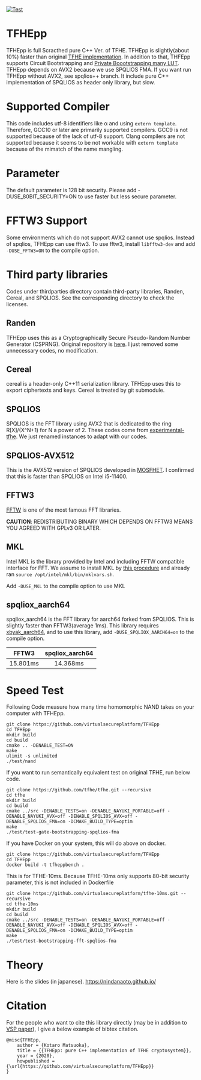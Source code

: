 [![Test](https://github.com/virtualsecureplatform/TFHEpp/actions/workflows/test.yml/badge.svg)](https://github.com/virtualsecureplatform/TFHEpp/actions/workflows/test.yml)
# TFHEpp
TFHEpp is full Scracthed pure C++ Ver. of TFHE. TFHEpp is slightly(about 10%) faster than original [TFHE implementation](https://github.com/tfhe/tfhe). In addition to that, THFEpp supports Circuit Bootstrapping and [Private Boootstrapping many LUT](https://eprint.iacr.org/2021/729).
TFHEpp depends on AVX2 because we use SPQLIOS FMA. If you want run TFHEpp without AVX2, see spqlios++ branch. It include pure C++ implementation of SPQLIOS as header only library, but slow.

# Supported Compiler

This code includes utf-8 identifiers like α and using `extern template`. Therefore, GCC10 or later are primarily supported compilers. GCC9 is not supported because of the lack of utf-8 support. Clang compilers are not supported because it seems to be not workable with `extern template` because of the mimatch of the name mangling.

# Parameter
The default parameter is 128 bit security. Please add -DUSE_80BIT_SECURITY=ON to use faster but less secure parameter.

# FFTW3 Support
Some environments which do not support AVX2 cannot use spqlios. Instead of spqlios, TFHEpp can use fftw3.
To use fftw3,  install `libfftw3-dev` and add `-DUSE_FFTW3=ON` to the compile option.

# Third party libraries
Codes under thirdparties directory contain third-party libraries, Randen, Cereal, and SPQLIOS. See the corresponding directory to check the licenses.

## Randen
TFHEpp uses this as a Cryptographically Secure Pseudo-Random Number Generator (CSPRNG). Original repository is [here](https://github.com/google/randen).
I just removed some unnecessary codes, no modification.

## Cereal
cereal is a header-only C++11 serialization library. TFHEpp uses this to export ciphertexts and keys. Cereal is treated by git submodule.

## SPQLIOS
SPQLIOS is the FFT library using AVX2 that is dedicated to the ring R\[X\]/(X^N+1) for N a power of 2. These codes come from [experimental-tfhe](https://github.com/tfhe/experimental-tfhe/tree/master/circuit-bootstrapping/src/spqlios). We just renamed instances to adapt with our codes.

## SPQLIOS-AVX512
This is the AVX512 version of SPQLIOS developed in [MOSFHET](https://github.com/antoniocgj/MOSFHET). I confirmed that this is faster than SPQLIOS on Intel i5-11400.

## FFTW3
[FFTW](https://www.fftw.org/) is one of the most famous FFT libraries. 

**CAUTION**: REDISTRIBUTING BINARY WHICH DEPENDS ON FFTW3 MEANS YOU AGREED WITH GPLv3 OR LATER.

## MKL
Intel MKL is the library provided by Intel and including FFTW compatible interface for FFT.
We assume to install MKL by [this procedure](https://www.intel.com/content/www/us/en/developer/articles/guide/installing-free-libraries-and-python-apt-repo.html) and already ran `source /opt/intel/mkl/bin/mklvars.sh`.

Add `-DUSE_MKL` to the compile option to use MKL

## spqliox_aarch64
spqliox_aarch64 is the FFT library for aarch64 forked from SPQLIOS.
This is slightly faster than FFTW3(average 1ms).
This library requires [xbyak_aarch64](https://github.com/fujitsu/xbyak_aarch64), and
to use this library, add `-DUSE_SPQLIOX_AARCH64=on` to the compile option.

<center>

| FFTW3    | spqliox_aarch64 |
| :------: | :-------------: |
| 15.801ms | 14.368ms        |

</center>

# Speed Test

Following Code measure how many time homomorphic NAND takes on your computer with TFHEpp. 
```
git clone https://github.com/virtualsecureplatform/TFHEpp
cd TFHEpp
mkdir build
cd build
cmake .. -DENABLE_TEST=ON
make
ulimit -s unlimited
./test/nand 
```

If you want to run semantically equivalent test on original TFHE, run below code.
```
git clone https://github.com/tfhe/tfhe.git --recursive
cd tfhe
mkdir build
cd build
cmake ../src -DENABLE_TESTS=on -DENABLE_NAYUKI_PORTABLE=off -DENABLE_NAYUKI_AVX=off -DENABLE_SPQLIOS_AVX=off -DENABLE_SPQLIOS_FMA=on -DCMAKE_BUILD_TYPE=optim
make
./test/test-gate-bootstrapping-spqlios-fma
```

If you have Docker on your system, this will do above on docker.

```
git clone https://github.com/virtualsecureplatform/TFHEpp
cd TFHEpp
docker build -t tfheppbench .
```

This is for TFHE-10ms. Because TFHE-10ms only supports 80-bit security parameter, this is not included in Dockerfile
```
git clone https://github.com/virtualsecureplatform/tfhe-10ms.git --recursive
cd tfhe-10ms
mkdir build
cd build
cmake ../src -DENABLE_TESTS=on -DENABLE_NAYUKI_PORTABLE=off -DENABLE_NAYUKI_AVX=off -DENABLE_SPQLIOS_AVX=off -DENABLE_SPQLIOS_FMA=on -DCMAKE_BUILD_TYPE=optim
make
./test/test-bootstrapping-fft-spqlios-fma 
```

# Theory

Here is the slides (in japanese).
https://nindanaoto.github.io/

# Citation

For the people who want to cite this library directly (may be in addition to [VSP paper](https://www.usenix.org/conference/usenixsecurity21/presentation/matsuoka)), I give a below example of bibtex citation.

```
@misc{TFHEpp,
	author = {Kotaro Matsuoka},
	title = {{TFHEpp: pure C++ implementation of TFHE cryptosystem}},
  	year = {2020},
	howpublished = {\url{https://github.com/virtualsecureplatform/TFHEpp}}
}
```
